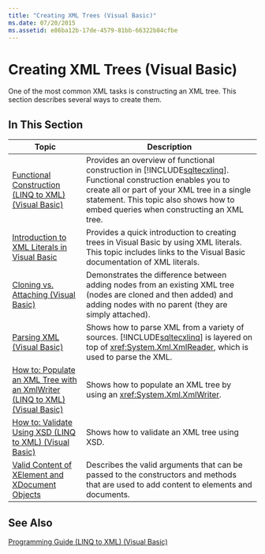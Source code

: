 ```yaml
---
title: "Creating XML Trees (Visual Basic)"
ms.date: 07/20/2015
ms.assetid: e86ba12b-17de-4579-81bb-66322b84cfbe
---
```

# Creating XML Trees (Visual Basic)
One of the most common XML tasks is constructing an XML tree. This section describes several ways to create them.  

## In This Section  


|Topic|Description|  
|-----------|-----------------|  
|[Functional Construction (LINQ to XML) (Visual Basic)](../../../../visual-basic/programming-guide/concepts/linq/functional-construction-linq-to-xml.md)|Provides an overview of functional construction in [!INCLUDE[sqltecxlinq](~/includes/sqltecxlinq-md.md)]. Functional construction enables you to create all or part of your XML tree in a single statement. This topic also shows how to embed queries when constructing an XML tree.|  
|[Introduction to XML Literals in Visual Basic](../../../../visual-basic/programming-guide/concepts/linq/introduction-to-xml-literals.md)|Provides a quick introduction to creating trees in Visual Basic by using XML literals. This topic includes links to the Visual Basic documentation of XML literals.|  
|[Cloning vs. Attaching (Visual Basic)](../../../../visual-basic/programming-guide/concepts/linq/cloning-vs-attaching.md)|Demonstrates the difference between adding nodes from an existing XML tree (nodes are cloned and then added) and adding nodes with no parent (they are simply attached).|  
|[Parsing XML (Visual Basic)](../../../../visual-basic/programming-guide/concepts/linq/parsing-xml.md)|Shows how to parse XML from a variety of sources. [!INCLUDE[sqltecxlinq](~/includes/sqltecxlinq-md.md)] is layered on top of <xref:System.Xml.XmlReader>, which is used to parse the XML.|  
|[How to: Populate an XML Tree with an XmlWriter (LINQ to XML) (Visual Basic)](../../../../visual-basic/programming-guide/concepts/linq/how-to-populate-an-xml-tree-with-an-xmlwriter-linq-to-xml.md)|Shows how to populate an XML tree by using an <xref:System.Xml.XmlWriter>.|  
|[How to: Validate Using XSD (LINQ to XML) (Visual Basic)](../../../../visual-basic/programming-guide/concepts/linq/how-to-validate-using-xsd-linq-to-xml.md)|Shows how to validate an XML tree using XSD.|  
|[Valid Content of XElement and XDocument Objects](../../../../visual-basic/programming-guide/concepts/linq/valid-content-of-xelement-and-xdocument-objects.md)|Describes the valid arguments that can be passed to the constructors and methods that are used to add content to elements and documents.|  

## See Also  
 [Programming Guide (LINQ to XML) (Visual Basic)](../../../../visual-basic/programming-guide/concepts/linq/programming-guide-linq-to-xml.md)
